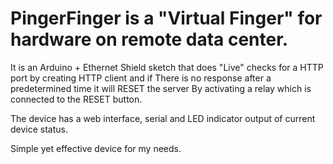 # PingerFinger is a "Virtual Finger" for hardware on remote data center.

It is an Arduino + Ethernet Shield sketch that does "Live" checks for a HTTP port
by creating HTTP client and if There is no response after a predetermined time it will RESET the server
By activating a relay which is connected to the RESET button.

The device has a web interface, serial and LED indicator output of current device status.

Simple yet effective device for my needs.
